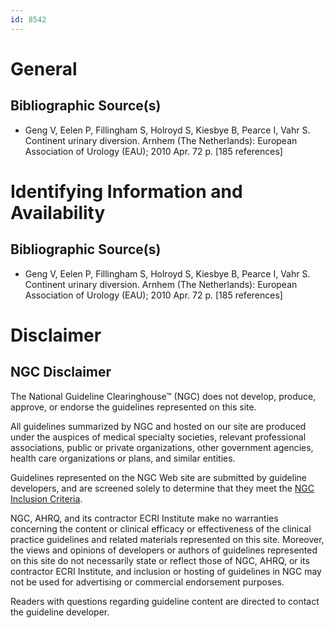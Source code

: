 ```yaml
---
id: 8542
---
```


# General

## Bibliographic Source(s)

- Geng V, Eelen P, Fillingham S, Holroyd S, Kiesbye B, Pearce I, Vahr S. Continent urinary diversion. Arnhem (The Netherlands): European Association of Urology (EAU); 2010 Apr. 72 p. [185 references]

# Identifying Information and Availability

## Bibliographic Source(s)

- Geng V, Eelen P, Fillingham S, Holroyd S, Kiesbye B, Pearce I, Vahr S. Continent urinary diversion. Arnhem (The Netherlands): European Association of Urology (EAU); 2010 Apr. 72 p. [185 references]

# Disclaimer

## NGC Disclaimer

The National Guideline Clearinghouse™ (NGC) does not develop, produce, approve, or endorse the guidelines represented on this site.

All guidelines summarized by NGC and hosted on our site are produced under the auspices of medical specialty societies, relevant professional associations, public or private organizations, other government agencies, health care organizations or plans, and similar entities.

Guidelines represented on the NGC Web site are submitted by guideline developers, and are screened solely to determine that they meet the [NGC Inclusion Criteria](/help-and-about/summaries/inclusion-criteria).

NGC, AHRQ, and its contractor ECRI Institute make no warranties concerning the content or clinical efficacy or effectiveness of the clinical practice guidelines and related materials represented on this site. Moreover, the views and opinions of developers or authors of guidelines represented on this site do not necessarily state or reflect those of NGC, AHRQ, or its contractor ECRI Institute, and inclusion or hosting of guidelines in NGC may not be used for advertising or commercial endorsement purposes.

Readers with questions regarding guideline content are directed to contact the guideline developer.

